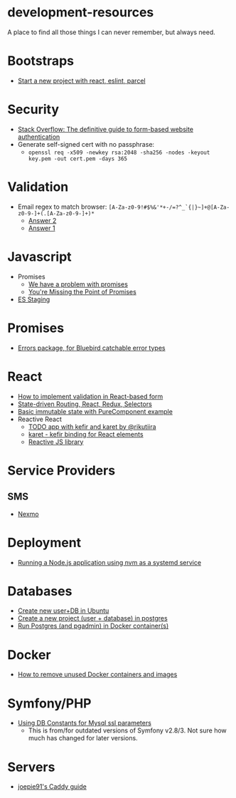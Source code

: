 # development-resources
A place to find all those things I can never remember, but always need.

# Bootstraps

- [Start a new project with react, eslint, parcel](https://gist.github.com/samsch/53d0153aac5ed030a79d4a22697f1e8c)

# Security
- [Stack Overflow: The definitive guide to form-based website authentication](http://stackoverflow.com/questions/549/the-definitive-guide-to-form-based-website-authentication?rq=1)
- Generate self-signed cert with no passphrase:
  - `openssl req -x509 -newkey rsa:2048 -sha256 -nodes -keyout key.pem -out cert.pem -days 365`

# Validation
- Email regex to match browser: ``[A-Za-z0-9!#$%&'*+-/=?^_`{|}~]+@[A-Za-z0-9-]+(.[A-Za-z0-9-]+)*``
  - [Answer 2](https://stackoverflow.com/questions/4940120/is-there-a-java-implementation-of-the-html5-input-email-validation/4940155#4940155)
  - [Answer 1](https://stackoverflow.com/questions/7786058/find-the-regex-used-by-html5-forms-for-validation)

# Javascript
- Promises
  - [We have a problem with promises](https://pouchdb.com/2015/05/18/we-have-a-problem-with-promises.html)
  - [You're Missing the Point of Promises](https://blog.domenic.me/youre-missing-the-point-of-promises/)
- [ES Staging](https://gist.github.com/samsch/6038712759e3ef9cd779)

# Promises
- [Errors package, for Bluebird catchable error types](https://www.npmjs.com/package/errors)

# React
- [How to implement validation in React-based form](https://gist.github.com/samsch/fdc503902a66a7b577420b29bcdac843)
- [State-driven Routing, React, Redux, Selectors](http://www.thinkloop.com/article/state-driven-routing-react-redux-selectors/)
- [Basic immutable state with PureComponent example](http://codepen.io/anon/pen/ryOvwG?editors=0011)
- Reactive React
  - [TODO app with kefir and karet by @rikutiira](https://github.com/rikutiira/react-frp-todomvc)
  - [karet - kefir binding for React elements](https://github.com/calmm-js/karet)
  - [Reactive JS library](http://rpominov.github.io/kefir/)

# Service Providers

## SMS
- [Nexmo](https://www.nexmo.com/products/sms/)

# Deployment

- [Running a Node.js application using nvm as a systemd service](https://gist.github.com/joepie91/73ce30dd258296bd24af23e9c5f761aa)

# Databases
- [Create new user+DB in Ubuntu](https://medium.com/coding-blocks/creating-user-database-and-adding-access-on-postgresql-8bfcd2f4a91e)
- [Create a new project (user + database) in postgres](https://gist.github.com/samsch/3e757528cf30f9b3f49cfbb03bd49503)
- [Run Postgres (and pgadmin) in Docker container(s)](https://gist.github.com/samsch/a8a9c81a12cf35fe123ba063a5ecdf33)

# Docker
- [How to remove unused Docker containers and images](https://gist.github.com/samsch/77ca5e866e6d90cd2260b2a6027abfb5)

# Symfony/PHP
- [Using DB Constants for Mysql ssl parameters](https://gist.github.com/samsch/d5243de3924a8ad10df2)
  - This is from/for outdated versions of Symfony v2.8/3. Not sure how much has changed for later versions.

# Servers
- [joepie91's Caddy guide](https://gist.github.com/joepie91/2b02afe2dfa65ef1d2b9975ca2d0ece3)
